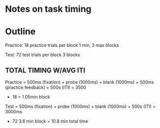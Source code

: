 # Notes on task timing

# Outline
Practice: 
18 practice trials per block
1 min, 3 max blocks

Test:
72 test trials per block
3 blocks

## TOTAL TIMING W/AVG ITI
Practice = 500ms (fixation) + probe (1000ms) + blank (1000ms) + 500ms (practice feedback) + 500s (ITI)
= 3500
* 18
= 1.05min block

Test = 500ms (fixation) + probe (1000ms) + blank (1000ms) + 500s (ITI)
= 3000ms
* 72
3.6 min block
= 10.8 min total time
